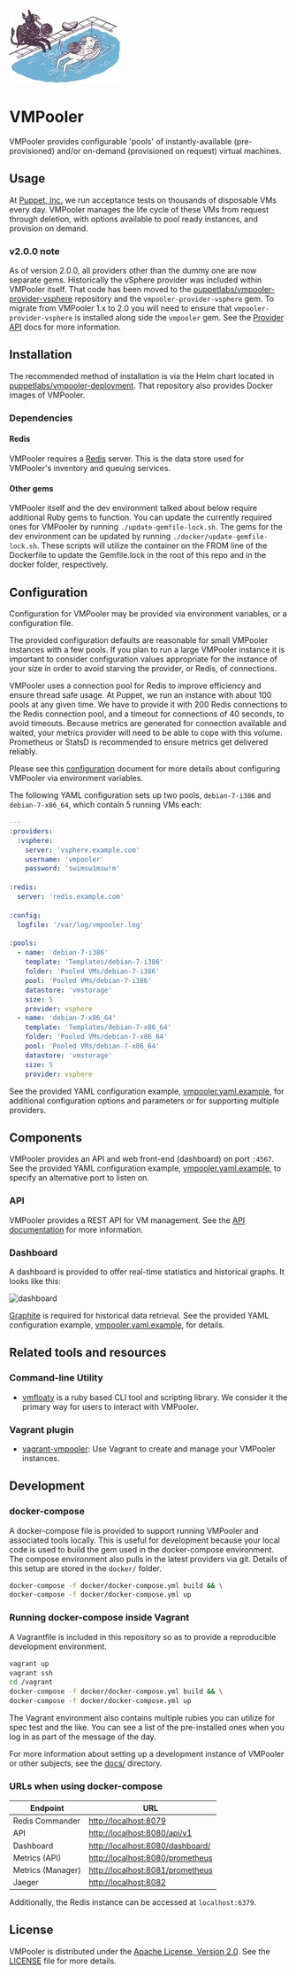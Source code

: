 ![VMPooler](lib/vmpooler/public/img/logo.png)

# VMPooler

VMPooler provides configurable 'pools' of instantly-available (pre-provisioned) and/or on-demand (provisioned on request) virtual machines.

## Usage

At [Puppet, Inc.](http://puppet.com) we run acceptance tests on thousands of disposable VMs every day. VMPooler manages the life cycle of these VMs from request through deletion, with options available to pool ready instances, and provision on demand.

### v2.0.0 note

As of version 2.0.0, all providers other than the dummy one are now separate gems. Historically the vSphere provider was included within VMPooler itself. That code has been moved to the [puppetlabs/vmpooler-provider-vsphere](https://github.com/puppetlabs/vmpooler-provider-vsphere) repository and the `vmpooler-provider-vsphere` gem. To migrate from VMPooler 1.x to 2.0 you will need to ensure that `vmpooler-provider-vsphere` is installed along side the `vmpooler` gem. See the  [Provider API](docs/PROVIDER_API.md) docs for more information.

## Installation

The recommended method of installation is via the Helm chart located in [puppetlabs/vmpooler-deployment](https://github.com/puppetlabs/vmpooler-deployment). That repository also provides Docker images of VMPooler.

### Dependencies

#### Redis

VMPooler requires a [Redis](http://redis.io/) server. This is the data store used for VMPooler's inventory and queuing services.

#### Other gems

VMPooler itself and the dev environment talked about below require additional Ruby gems to function. You can update the currently required ones for VMPooler by running `./update-gemfile-lock.sh`. The gems for the dev environment can be updated by running `./docker/update-gemfile-lock.sh`. These scripts will utilize the container on the FROM line of the Dockerfile to update the Gemfile.lock in the root of this repo and in the docker folder, respectively.

## Configuration

Configuration for VMPooler may be provided via environment variables, or a configuration file.

The provided configuration defaults are reasonable for  small VMPooler instances with a few pools. If you plan to run a large VMPooler instance it is important to consider configuration values appropriate for the instance of your size in order to avoid starving the provider, or Redis, of connections.

VMPooler uses a connection pool for Redis to improve efficiency and ensure thread safe usage. At Puppet, we run an instance with about 100 pools at any given time. We have to provide it with 200 Redis connections to the Redis connection pool, and a timeout for connections of 40 seconds, to avoid timeouts. Because metrics are generated for connection available and waited, your metrics provider will need to be able to cope with this volume. Prometheus or StatsD is recommended to ensure metrics get delivered reliably.

Please see this [configuration](docs/configuration.md) document for more details about configuring VMPooler via environment variables.

The following YAML configuration sets up two pools, `debian-7-i386` and `debian-7-x86_64`, which contain 5 running VMs each:

```yaml
---
:providers:
  :vsphere:
    server: 'vsphere.example.com'
    username: 'vmpooler'
    password: 'swimsw1msw!m'

:redis:
  server: 'redis.example.com'

:config:
  logfile: '/var/log/vmpooler.log'

:pools:
  - name: 'debian-7-i386'
    template: 'Templates/debian-7-i386'
    folder: 'Pooled VMs/debian-7-i386'
    pool: 'Pooled VMs/debian-7-i386'
    datastore: 'vmstorage'
    size: 5
    provider: vsphere
  - name: 'debian-7-x86_64'
    template: 'Templates/debian-7-x86_64'
    folder: 'Pooled VMs/debian-7-x86_64'
    pool: 'Pooled VMs/debian-7-x86_64'
    datastore: 'vmstorage'
    size: 5
    provider: vsphere
```

See the provided YAML configuration example, [vmpooler.yaml.example](vmpooler.yaml.example), for additional configuration options and parameters or for supporting multiple providers.

## Components

VMPooler provides an API and web front-end (dashboard) on port `:4567`.  See the provided YAML configuration example, [vmpooler.yaml.example](vmpooler.yaml.example), to specify an alternative port to listen on.

### API

VMPooler provides a REST API for VM management.  See the [API documentation](docs/API.md) for more information.

### Dashboard

A dashboard is provided to offer real-time statistics and historical graphs.  It looks like this:

![dashboard](https://raw.github.com/sschneid/vmpooler/gh-pages/img/screenshots/dashboard.png)

[Graphite](http://graphite.wikidot.com/) is required for historical data retrieval.  See the provided YAML configuration example, [vmpooler.yaml.example](vmpooler.yaml.example), for details.

## Related tools and resources

### Command-line Utility

- [vmfloaty](https://github.com/puppetlabs/vmfloaty) is a ruby based CLI tool and scripting library. We consider it the primary way for users to interact with VMPooler.

### Vagrant plugin

- [vagrant-vmpooler](https://github.com/briancain/vagrant-vmpooler): Use Vagrant to create and manage your VMPooler instances.

## Development

### docker-compose

A docker-compose file is provided to support running VMPooler and associated tools locally. This is useful for development because your local code is used to build the gem used in the docker-compose environment. The compose environment also pulls in the latest providers via git. Details of this setup are stored in the `docker/` folder.

```bash
docker-compose -f docker/docker-compose.yml build && \
docker-compose -f docker/docker-compose.yml up
```

### Running docker-compose inside Vagrant

A Vagrantfile is included in this repository so as to provide a reproducible development environment.

```bash
vagrant up
vagrant ssh
cd /vagrant
docker-compose -f docker/docker-compose.yml build && \
docker-compose -f docker/docker-compose.yml up
```

The Vagrant environment also contains multiple rubies you can utilize for spec test and the like. You can see a list of the pre-installed ones when you log in as part of the message of the day.

For more information about setting up a development instance of VMPooler or other subjects, see the [docs/](docs) directory.

### URLs when using docker-compose

| Endpoint          | URL                                                                   |
|-------------------|-----------------------------------------------------------------------|
| Redis Commander   | [http://localhost:8079](http://localhost:8079)                        |
| API               | [http://localhost:8080/api/v1]([http://localhost:8080/api/v1)         |
| Dashboard         | [http://localhost:8080/dashboard/](http://localhost:8080/dashboard/)  |
| Metrics (API)     | [http://localhost:8080/prometheus]([http://localhost:8080/prometheus) |
| Metrics (Manager) | [http://localhost:8081/prometheus]([http://localhost:8081/prometheus) |
| Jaeger            | [http://localhost:8082](http://localhost:8082)                        |

Additionally, the Redis instance can be accessed at `localhost:6379`.

## License

VMPooler is distributed under the [Apache License, Version 2.0](http://www.apache.org/licenses/LICENSE-2.0.html).  See the [LICENSE](LICENSE) file for more details.
